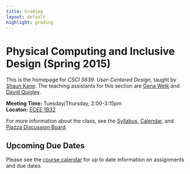 ```yaml
---
title: Grading
layout: default
highlight: grading
---
```


# Physical Computing and Inclusive Design (Spring 2015)

This is the homepage for *CSCI 5839: User-Centered Design*, taught by [Shaun Kane](http://shaunkane.info). The teaching assistants for this section are [Gena Welk](mailto:gena.welk@colorado.edu) and [David Quigley](mailto:david.quigley@colorado.edu).

**Meeting Time:** Tuesday/Thursday, 2:00-3:15pm  
**Locaton:** [ECEE 1B32](http://www.colorado.edu/campusmap/map.html?bldg=ECEE)

For more information about the class, see the [Syllabus](syllabus.html), [Calendar](https://docs.google.com/a/colorado.edu/spreadsheets/d/1VS1aGcTlvL5hgs577yjhZbZjwGogYD9VyQ4mDC2JTbU/edit?usp=sharing), and [Piazza Discussion Board](https://piazza.com/class/hywaq7x7uvl26v).

## Upcoming Due Dates  
Please see the [course calendar](https://docs.google.com/a/colorado.edu/spreadsheets/d/1VS1aGcTlvL5hgs577yjhZbZjwGogYD9VyQ4mDC2JTbU/edit?usp=sharing) for up to date information on assignments and due dates.